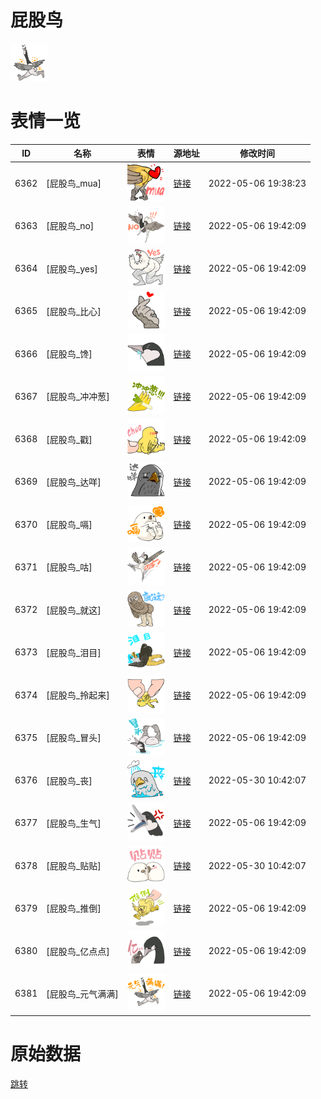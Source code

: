# 屁股鸟

<img src="./cover.png" height="60" alt="cover" />

# 表情一览

|ID|名称|表情|源地址|修改时间|
|----|----|----|----|----|
|6362|[屁股鸟_mua]|<img src="./pic/006362_%5B屁股鸟_mua%5D.png" height="60" alt="mua"/>|[链接](http://i0.hdslb.com/bfs/emote/f13f979c673b52dfcbaae025ad1dc46a0dbf33b0.png)|2022-05-06 19:38:23|
|6363|[屁股鸟_no]|<img src="./pic/006363_%5B屁股鸟_no%5D.png" height="60" alt="no"/>|[链接](http://i0.hdslb.com/bfs/emote/f7b8eafbfa9d3db2465e2fc5be2fc24e818b5290.png)|2022-05-06 19:42:09|
|6364|[屁股鸟_yes]|<img src="./pic/006364_%5B屁股鸟_yes%5D.png" height="60" alt="yes"/>|[链接](http://i0.hdslb.com/bfs/emote/aa9d0164f529bf7861c1f28a2664e78a3d32f067.png)|2022-05-06 19:42:09|
|6365|[屁股鸟_比心]|<img src="./pic/006365_%5B屁股鸟_比心%5D.png" height="60" alt="比心"/>|[链接](http://i0.hdslb.com/bfs/emote/5874056921d5b07a52132ebbe635326a77f56c05.png)|2022-05-06 19:42:09|
|6366|[屁股鸟_馋]|<img src="./pic/006366_%5B屁股鸟_馋%5D.png" height="60" alt="馋"/>|[链接](http://i0.hdslb.com/bfs/emote/e5f2b05f033408e1cf498d1552cdeba9c1b2e5fd.png)|2022-05-06 19:42:09|
|6367|[屁股鸟_冲冲葱]|<img src="./pic/006367_%5B屁股鸟_冲冲葱%5D.png" height="60" alt="冲冲葱"/>|[链接](http://i0.hdslb.com/bfs/emote/9e71f3b1c1522903fdf1ffb22e9a80a06cde0d13.png)|2022-05-06 19:42:09|
|6368|[屁股鸟_戳]|<img src="./pic/006368_%5B屁股鸟_戳%5D.png" height="60" alt="戳"/>|[链接](http://i0.hdslb.com/bfs/emote/c3f2fb6932cf8ce44ee32aa6230ab995ab859911.png)|2022-05-06 19:42:09|
|6369|[屁股鸟_达咩]|<img src="./pic/006369_%5B屁股鸟_达咩%5D.png" height="60" alt="达咩"/>|[链接](http://i0.hdslb.com/bfs/emote/04bfe8a88c81dcfb9ccd183b080dcdad02bcc84e.png)|2022-05-06 19:42:09|
|6370|[屁股鸟_嗝]|<img src="./pic/006370_%5B屁股鸟_嗝%5D.png" height="60" alt="嗝"/>|[链接](http://i0.hdslb.com/bfs/emote/ddb3b6ca7bcfbe73b574f9b128ca0c8b88c359fc.png)|2022-05-06 19:42:09|
|6371|[屁股鸟_咕]|<img src="./pic/006371_%5B屁股鸟_咕%5D.png" height="60" alt="咕"/>|[链接](http://i0.hdslb.com/bfs/emote/46b3409ea09ed63bc9e92ca2dae363f1e4533fe6.png)|2022-05-06 19:42:09|
|6372|[屁股鸟_就这]|<img src="./pic/006372_%5B屁股鸟_就这%5D.png" height="60" alt="就这"/>|[链接](http://i0.hdslb.com/bfs/emote/aaa680954dd1406c0d3f1f80d3844172a65560ac.png)|2022-05-06 19:42:09|
|6373|[屁股鸟_泪目]|<img src="./pic/006373_%5B屁股鸟_泪目%5D.png" height="60" alt="泪目"/>|[链接](http://i0.hdslb.com/bfs/emote/600067a8ae2ff1c69f0de43975daf02226516160.png)|2022-05-06 19:42:09|
|6374|[屁股鸟_拎起来]|<img src="./pic/006374_%5B屁股鸟_拎起来%5D.png" height="60" alt="拎起来"/>|[链接](http://i0.hdslb.com/bfs/emote/91d075e130d309259a9e7f0bceb4a5d779ccf563.png)|2022-05-06 19:42:09|
|6375|[屁股鸟_冒头]|<img src="./pic/006375_%5B屁股鸟_冒头%5D.png" height="60" alt="冒头"/>|[链接](http://i0.hdslb.com/bfs/emote/f1171995637baa75aec5d7e97bb13c91fa25c379.png)|2022-05-06 19:42:09|
|6376|[屁股鸟_丧]|<img src="./pic/006376_%5B屁股鸟_丧%5D.png" height="60" alt="丧"/>|[链接](http://i0.hdslb.com/bfs/emote/6a1797b570a8d9636f42e47713198174622c9d28.png)|2022-05-30 10:42:07|
|6377|[屁股鸟_生气]|<img src="./pic/006377_%5B屁股鸟_生气%5D.png" height="60" alt="生气"/>|[链接](http://i0.hdslb.com/bfs/emote/18c5f202c9cf390e348bd4e1cf2147961bcf80d5.png)|2022-05-06 19:42:09|
|6378|[屁股鸟_贴贴]|<img src="./pic/006378_%5B屁股鸟_贴贴%5D.png" height="60" alt="贴贴"/>|[链接](http://i0.hdslb.com/bfs/emote/85b606ee3371fca335842c5e44e0e4cea0bf1b65.png)|2022-05-30 10:42:07|
|6379|[屁股鸟_推倒]|<img src="./pic/006379_%5B屁股鸟_推倒%5D.png" height="60" alt="推倒"/>|[链接](http://i0.hdslb.com/bfs/emote/8cb8e3da2d049408cb1c007073a7ca2a48285209.png)|2022-05-06 19:42:09|
|6380|[屁股鸟_亿点点]|<img src="./pic/006380_%5B屁股鸟_亿点点%5D.png" height="60" alt="亿点点"/>|[链接](http://i0.hdslb.com/bfs/emote/c33f63f1ee78b27d646a0656c222e70eb570d466.png)|2022-05-06 19:42:09|
|6381|[屁股鸟_元气满满]|<img src="./pic/006381_%5B屁股鸟_元气满满%5D.png" height="60" alt="元气满满"/>|[链接](http://i0.hdslb.com/bfs/emote/e493a915b2658bd58b2803bd2625deb9a1ff9915.png)|2022-05-06 19:42:09|

# 原始数据

[跳转](./raw.json)

